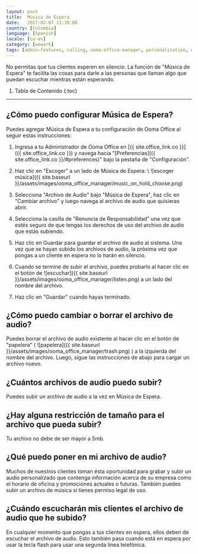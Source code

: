 ```yaml
---
layout: post
title:  Música de Espera
date:   2017-02-07 11:30:00
country: [Colombia]
language: [Spanish]
locale: [co-es]
category: [wework]
tags: [admin-features, calling, ooma-office-manager, personalization, wework]
---
```


No permitas que tus clientes esperen en silencio. La función de "Música de Espera" te facilita las cosas para darle a las personas que llaman algo que puedan escuchar mientras están esperando.

1. Tabla de Contenido
{:toc}
* * *

## ¿Cómo puedo configurar Música de Espera?

Puedes agregar Música de Espera a tu configuración de Ooma Office al seguir estas instrucciones:

1. Ingresa a tu Administrador de Ooma Office en [{{ site.office_link.co }}]({{ site.office_link.co }}) y navega hacia "[Preferencias]({{ site.office_link.co }}/#preferences)" bajo la pestaña de "Configuración".
2. Haz clic en "Escoger" a un lado de Música de Espera: \\
   ![escoger música]({{ site.baseurl }}/assets/images/ooma_office_manager/music_on_hold_choose.png)

3. Selecciona "Archivo de Audio" bajo "Música de Espera", haz clic en "Cambiar archivo" y luego navega al archivo de audio que quisieras abrir.
4. Selecciona la casilla de "Renuncia de Responsabilidad" una vez que estés seguro de que tengas los derechos de uso del archivo de audio que estás subiendo.
5. Haz clic en Guardar para guardar el archivo de audio al sistema. Una vez que se hayan subido los archivos de audio, la próxima vez que pongas a un cliente en espera no lo harán en silencio.
6. Cuando se termine de subir el archivo, puedes probarlo al hacer clic en el botón de ![escuchar]({{ site.baseurl }}/assets/images/ooma_office_manager/listen.png) a un lado del nombre del archivo.
7. Haz clic en "Guardar" cuando hayas terminado.

## ¿Cómo puedo cambiar o borrar el archivo de audio?

Puedes borrar el archivo de audio existente al hacer clic en el botón de "papelera" ( ![papelera]({{ site.baseurl }}/assets/images/ooma_office_manager/trash.png) ) a la izquierda del nombre del archivo. Luego, sigue las instrucciones de abajo para cargar un archivo nuevo.

## ¿Cuántos archivos de audio puedo subir?

Puedes subir un archivo de audio a la vez en Música de Espera.

## ¿Hay alguna restricción de tamaño para el archivo que pueda subir?

Tu archivo no debe de ser mayor a 5mb.

## ¿Qué puedo poner en mi archivo de audio?

Muchos de nuestros clientes toman ésta oportunidad para grabar y subir un audio personalizado que contenga información acerca de su empresa como el horario de oficina y promociones actuales o futuras. También puedes subir un archivo de música si tienes permiso legal de uso.

## ¿Cuándo escucharán mis clientes el archivo de audio que he subido?

En cualquier momento que pongas a tus clientes en espera, ellos deben de escuchar el archivo de audio. Esto también pasa cuando está en espera por usar la tecla flash para usar una segunda línea telefónica.
